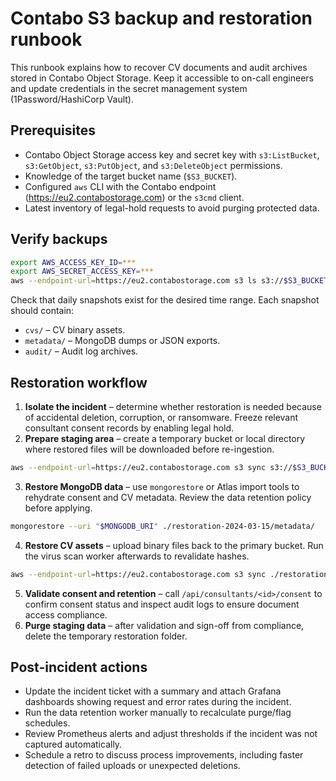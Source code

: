# Contabo S3 backup and restoration runbook

This runbook explains how to recover CV documents and audit archives stored in Contabo Object Storage. Keep it accessible to on-call engineers and update credentials in the secret management system (1Password/HashiCorp Vault).

## Prerequisites

- Contabo Object Storage access key and secret key with `s3:ListBucket`, `s3:GetObject`, `s3:PutObject`, and `s3:DeleteObject` permissions.
- Knowledge of the target bucket name (`$S3_BUCKET`).
- Configured `aws` CLI with the Contabo endpoint (<https://eu2.contabostorage.com>) or the `s3cmd` client.
- Latest inventory of legal-hold requests to avoid purging protected data.

## Verify backups

```bash
export AWS_ACCESS_KEY_ID=***
export AWS_SECRET_ACCESS_KEY=***
aws --endpoint-url=https://eu2.contabostorage.com s3 ls s3://$S3_BUCKET/backups/
```

Check that daily snapshots exist for the desired time range. Each snapshot should contain:

- `cvs/` – CV binary assets.
- `metadata/` – MongoDB dumps or JSON exports.
- `audit/` – Audit log archives.

## Restoration workflow

1. **Isolate the incident** – determine whether restoration is needed because of accidental deletion, corruption, or ransomware. Freeze relevant consultant consent records by enabling legal hold.
2. **Prepare staging area** – create a temporary bucket or local directory where restored files will be downloaded before re-ingestion.

```bash
aws --endpoint-url=https://eu2.contabostorage.com s3 sync s3://$S3_BUCKET/backups/2024-03-15 ./restoration-2024-03-15
```

3. **Restore MongoDB data** – use `mongorestore` or Atlas import tools to rehydrate consent and CV metadata. Review the data retention policy before applying.

```bash
mongorestore --uri "$MONGODB_URI" ./restoration-2024-03-15/metadata/
```

4. **Restore CV assets** – upload binary files back to the primary bucket. Run the virus scan worker afterwards to revalidate hashes.

```bash
aws --endpoint-url=https://eu2.contabostorage.com s3 sync ./restoration-2024-03-15/cvs/ s3://$S3_BUCKET/cvs/ --storage-class STANDARD
```

5. **Validate consent and retention** – call `/api/consultants/<id>/consent` to confirm consent status and inspect audit logs to ensure document access compliance.
6. **Purge staging data** – after validation and sign-off from compliance, delete the temporary restoration folder.

## Post-incident actions

- Update the incident ticket with a summary and attach Grafana dashboards showing request and error rates during the incident.
- Run the data retention worker manually to recalculate purge/flag schedules.
- Review Prometheus alerts and adjust thresholds if the incident was not captured automatically.
- Schedule a retro to discuss process improvements, including faster detection of failed uploads or unexpected deletions.
